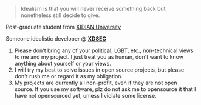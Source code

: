 > Idealism is that you will never receive something back but nonetheless still decide to give.

Post-graduate student from [XIDIAN University](https://www.xidian.edu.cn)
 
Someone idealistic developer @ [**XDSEC**](https://www.xdsec.org)

1. Please don't bring any of your political, LGBT, etc., non-technical views to me and my project. I just treat you as human, don't want to know anything about yourself or your views.
2. I will try my best to solve issues in open source projects, but please don't rush me or regard it as my obligation.
3. My projects are currently all non-profit, even if they are not open source. If you use my software, plz do not ask me to opensource it that I have not opensourced yet, unless I violate some license.
